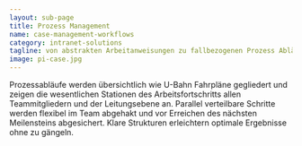 ```yaml
---
layout: sub-page
title: Prozess Management
name: case-management-workflows
category: intranet-solutions
tagline: von abstrakten Arbeitanweisungen zu fallbezogenen Prozess Abläufen
image: pi-case.jpg
---
```


Prozessabläufe werden übersichtlich wie U-Bahn Fahrpläne gegliedert und zeigen die wesentlichen Stationen des Arbeitsfortschritts allen Teammitgliedern und der Leitungsebene an. Parallel verteilbare Schritte werden flexibel im Team abgehakt und vor Erreichen des nächsten Meilensteins abgesichert. Klare Strukturen erleichtern optimale Ergebnisse ohne zu gängeln.
